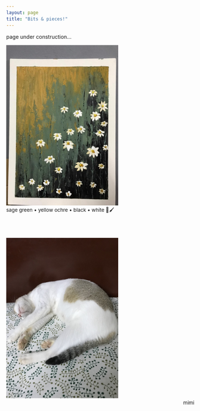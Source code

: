 ```yaml
---
layout: page
title: "Bits & pieces!"
---
```


page under construction...
 &nbsp;    
<html>
  <body>
    <img width="300" height="430" src="/2021_lockdown.JPG" alt="painting1"> 
    <figcaption align = "left"><span style="font-size:0.95em;">sage green • yellow ochre • black • white 🎨🖌</span></figcaption>
  </body>
</html> 
&nbsp;    

 &nbsp;

<html>
  <body>
    <img width="300" height="430" src="mimi.jpg" alt="painting1"> 
    <figcaption align = "right"><span style="font-size:0.95em;">mimi</span></figcaption>
  </body>
</html>

 &nbsp;    

 &nbsp;    

 &nbsp;    

 &nbsp;    

 &nbsp;    

 &nbsp;    

&nbsp;    

&nbsp;    

&nbsp;    



&nbsp;    
